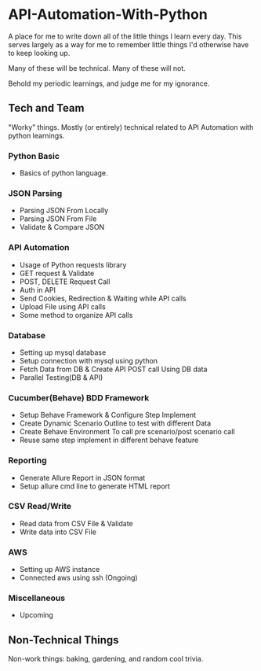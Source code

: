 # API-Automation-With-Python

A place for me to write down all of the little things I learn every day. This serves largely as a way for me to remember little things I'd otherwise have to keep looking up.

Many of these will be technical. Many of these will not.

Behold my periodic learnings, and judge me for my ignorance.

## Tech and Team

"Worky" things. Mostly (or entirely) technical related to API Automation with python learnings.

### Python Basic

* Basics of python language.

### JSON Parsing

* Parsing JSON From Locally
* Parsing JSON From File
* Validate & Compare JSON

### API Automation

* Usage of Python requests library
* GET request & Validate
* POST, DELETE Request Call
* Auth in API
* Send Cookies, Redirection & Waiting while API calls
* Upload File using API calls
* Some method to organize API calls

### Database

* Setting up mysql database
* Setup connection with mysql using python
* Fetch Data from DB & Create API POST call Using DB data
* Parallel Testing(DB & API)

### Cucumber(Behave) BDD Framework

* Setup Behave Framework & Configure Step Implement
* Create Dynamic Scenario Outline to test with different Data
* Create Behave Environment To call pre scenario/post scenario call
* Reuse same step implement in different behave feature

### Reporting

* Generate Allure Report in JSON format
* Setup allure cmd line to generate HTML report

### CSV Read/Write

* Read data from CSV File & Validate
* Write data into CSV File

### AWS

* Setting up AWS instance 
* Connected aws using ssh (Ongoing)

### Miscellaneous

* Upcoming

## Non-Technical Things

Non-work things: baking, gardening, and random cool trivia.